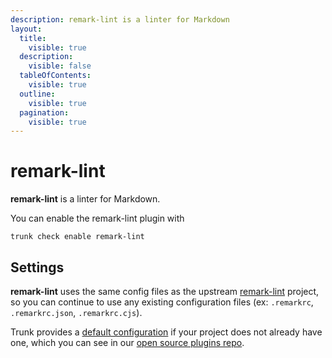 ```yaml
---
description: remark-lint is a linter for Markdown
layout:
  title:
    visible: true
  description:
    visible: false
  tableOfContents:
    visible: true
  outline:
    visible: true
  pagination:
    visible: true
---
```


# remark-lint

**remark-lint** is a linter for Markdown.

You can enable the remark-lint plugin with

```shell
trunk check enable remark-lint
```

## Settings


**remark-lint** uses the same config files as the
upstream [remark-lint](https://github.com/remarkjs/remark-lint#readme) project, so you can continue to use any
existing configuration files (ex: `.remarkrc`, `.remarkrc.json`, `.remarkrc.cjs`).
    

Trunk provides a [default configuration](https://github.com/trunk-io/plugins/tree/main/linters/remark-lint) if your project does not already have one,
which you can see in our [open source plugins repo](https://github.com/trunk-io/plugins/tree/main).
